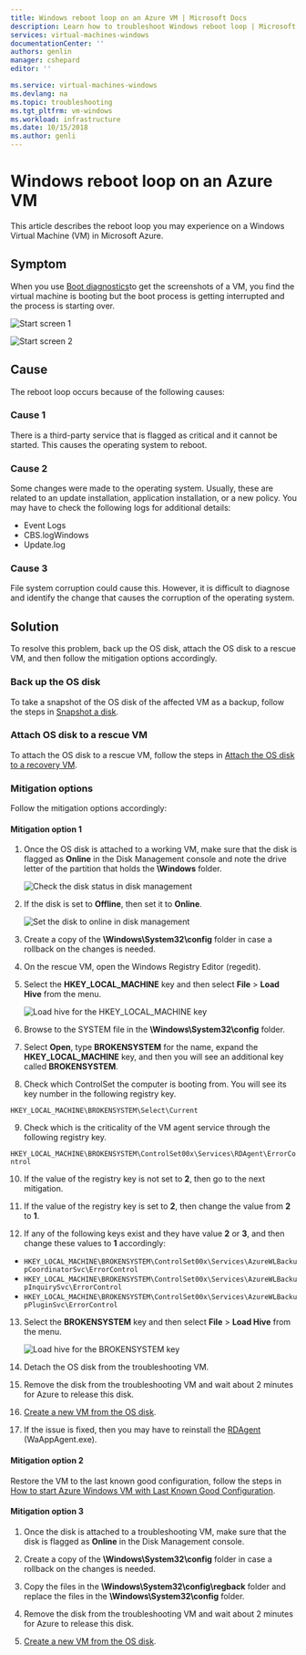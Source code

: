 ```yaml
---
title: Windows reboot loop on an Azure VM | Microsoft Docs
description: Learn how to troubleshoot Windows reboot loop | Microsoft Docs
services: virtual-machines-windows
documentationCenter: ''
authors: genlin
manager: cshepard
editor: ''

ms.service: virtual-machines-windows
ms.devlang: na
ms.topic: troubleshooting
ms.tgt_pltfrm: vm-windows
ms.workload: infrastructure
ms.date: 10/15/2018
ms.author: genli
---
```


# Windows reboot loop on an Azure VM
This article describes the reboot loop you may experience on a Windows Virtual Machine (VM) in Microsoft Azure.

## Symptom

When you use [Boot diagnostics](./boot-diagnostics.md)to get the screenshots of a VM, you find the virtual machine is booting but the boot process is getting interrupted and the process is starting over.

![Start screen 1](./media/troubleshoot-reboot-loop/start-screen-1.png)

![Start screen 2](./media/troubleshoot-reboot-loop/start-screen-2.png)

## Cause

The reboot loop occurs because of the following causes:

### Cause 1

There is a third-party service that is flagged as critical and it cannot be started. This causes the operating system to reboot.

### Cause 2

Some changes were made to the operating system. Usually, these are related to an update installation, application installation, or a new policy. You may have to check the following logs for additional details:

- Event Logs
- CBS.logWindows
- Update.log

### Cause 3

File system corruption could cause this. However, it is difficult to diagnose and identify the change that causes the corruption of the operating system.

## Solution

To resolve this problem, back up the OS disk, attach the OS disk to a rescue VM, and then follow the mitigation options accordingly.

### Back up the OS disk

To take a snapshot of the OS disk of the affected VM as a backup, follow the steps in [Snapshot a disk](../windows/snapshot-copy-managed-disk.md).

### Attach OS disk to a rescue VM

To attach the OS disk to a rescue VM, follow the steps in [Attach the OS disk to a recovery VM](../windows/troubleshoot-recovery-disks-portal.md).
### Mitigation options

Follow the mitigation options accordingly:

#### Mitigation option 1

1. Once the OS disk is attached to a working VM, make sure that the disk is flagged as **Online** in the Disk Management console and note the drive letter of the partition that holds the **\Windows** folder.

    ![Check the disk status in disk management](./media/troubleshoot-reboot-loop/check-the-disk-status-in-disk-management.png)

2. If the disk is set to **Offline**, then set it to **Online**.

    ![Set the disk to online in disk management](./media/troubleshoot-reboot-loop/set-the-disk-to-online-in-disk-management.png)

3.	Create a copy of the **\Windows\System32\config** folder in case a rollback on the changes is needed.

4.	On the rescue VM, open the Windows Registry Editor (regedit).

5.	Select the **HKEY_LOCAL_MACHINE** key and then select **File** > **Load Hive** from the menu.

    ![Load hive for the HKEY_LOCAL_MACHINE key](./media/troubleshoot-reboot-loop/load-hive-for-the-HKEY_LOCAL_MACHINE-key.png)

6.	Browse to the SYSTEM file in the **\Windows\System32\config** folder.

7.	Select **Open**, type **BROKENSYSTEM** for the name, expand the **HKEY_LOCAL_MACHINE** key, and then you will see an additional key called **BROKENSYSTEM**.

8.	Check which ControlSet the computer is booting from. You will see its key number in the following  registry key.

  `HKEY_LOCAL_MACHINE\BROKENSYSTEM\Select\Current`

9.	Check which is the criticality of the VM agent service through the following registry key.

  `HKEY_LOCAL_MACHINE\BROKENSYSTEM\ControlSet00x\Services\RDAgent\ErrorControl`

10.	If the value of the registry key is not set to **2**, then go to the next mitigation.

11.	If the value of the registry key is set to **2**, then change the value from **2** to **1**.

12.	If any of the following keys exist and they have value **2** or **3**, and then change these values to **1** accordingly:

  - `HKEY_LOCAL_MACHINE\BROKENSYSTEM\ControlSet00x\Services\AzureWLBackupCoordinatorSvc\ErrorControl`
  - `HKEY_LOCAL_MACHINE\BROKENSYSTEM\ControlSet00x\Services\AzureWLBackupInquirySvc\ErrorControl`
  - `HKEY_LOCAL_MACHINE\BROKENSYSTEM\ControlSet00x\Services\AzureWLBackupPluginSvc\ErrorControl`

13.	Select the **BROKENSYSTEM** key and then select **File** > **Load Hive** from the menu.

    ![Load hive for the BROKENSYSTEM key](./media/troubleshoot-reboot-loop/load-hive-for-the-BROKENSYSTEM-key.png)

14.	Detach the OS disk from the troubleshooting VM.

15.	Remove the disk from the troubleshooting VM and wait about 2 minutes for Azure to release this disk.

16.	[Create a new VM from the OS disk](../windows/create-vm-specialized.md).

17.	If the issue is fixed, then you may have to reinstall the [RDAgent](https://blogs.msdn.microsoft.com/mast/2014/04/07/install-the-vm-agent-on-an-existing-azure-vm/) (WaAppAgent.exe).

#### Mitigation option 2

Restore the VM to the last known good configuration, follow the steps in [How to start Azure Windows VM with Last Known Good Configuration](https://support.microsoft.com/help/4016731/).

#### Mitigation option 3

1.	Once the disk is attached to a troubleshooting VM, make sure that the disk is flagged as **Online** in the Disk Management console.

2.	Create a copy of the **\Windows\System32\config** folder in case a rollback on the changes is needed.

3.	Copy the files in the **\Windows\System32\config\regback** folder and replace the files in the **\Windows\System32\config** folder.

4.	Remove the disk from the troubleshooting VM and wait about 2 minutes for Azure to release this disk.

5. [Create a new VM from the OS disk](../windows/create-vm-specialized.md).
